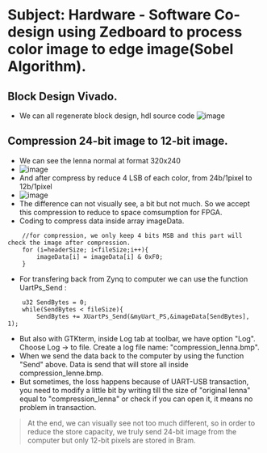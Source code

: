 # Subject: Hardware - Software Co-design using Zedboard to process color image to edge image(Sobel Algorithm).
## Block Design Vivado.
- We can all regenerate block design, hdl source code 
![image](https://github.com/user-attachments/assets/f7504481-b706-49df-bffc-e4d943a47c01)

## Compression 24-bit image to 12-bit image.
- We can see the lenna normal at format 320x240
- ![image](https://github.com/angerpro1411/TECTONIC/assets/166725219/db5d7b6c-2616-4bfd-ba49-58690839dcef)
- And after compress by reduce 4 LSB of each color, from 24b/1pixel to 12b/1pixel
- ![image](https://github.com/angerpro1411/TECTONIC/assets/166725219/42b52f18-2025-45db-a43b-48bd51b43dec)
- The difference can not visually see, a bit but not much. So we accept this compression to reduce to space comsumption for FPGA.
- Coding to compress data inside array imageData.
```
	//for compression, we only keep 4 bits MSB and this part will check the image after compression.
	for (i=headerSize; i<fileSize;i++){
		imageData[i] = imageData[i] & 0xF0;
	}
```
- For transfering back from Zynq to computer we can use the function UartPs_Send :
```
	u32 SendBytes = 0;
	while(SendBytes < fileSize){
		SendBytes += XUartPs_Send(&myUart_PS,&imageData[SendBytes], 1);
```
- But also with GTKterm, inside Log tab at toolbar, we have option "Log". Choose Log -> to file. Create a log file name: "compression_lenna.bmp".
- When we send the data back to the computer by using the function "Send" above. Data is send that will store all inside compression_lenne.bmp.
- But sometimes, the loss happens because of UART-USB transaction, you need to modify a little bit by writing till the size of "original lenna" equal to "compression_lenna" or check if you can open it, it means no problem in transaction. 
> At the end, we can visually see not too much different, so in order to reduce the store capacity, we truly send 24-bit image from the computer but only 12-bit pixels are stored in Bram. 
